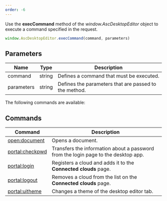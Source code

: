 ```yaml
---
order: -6
---
```


Use the **execCommand** method of the *window\.AscDesktopEditor* object to execute a command specified in the request.

``` ts
window.AscDesktopEditor.execCommand(command, parameters)
```

## Parameters

| Name       | Type   | Description                                           |
| ---------- | ------ | ----------------------------------------------------- |
| command    | string | Defines a command that must be executed.              |
| parameters | string | Defines the parameters that are passed to the method. |

The following commands are available:

## Commands

| Command                                                    | Description                                                                        |
| ---------------------------------------------------------- | ---------------------------------------------------------------------------------- |
| [open:document](./Opening%20documents.md)           | Opens a document.                                                                  |
| [portal:checkpwd](./Encryption/Key%20generation.md) | Transfers the information about a password from the login page to the desktop app. |
| [portal:login](./Login%20and%20logout.md#login)     | Registers a cloud and adds it to the **Connected clouds** page.                    |
| [portal:logout](./Login%20and%20logout.md#logout)   | Removes a cloud from the list on the **Connected clouds** page.                    |
| [portal:uitheme](./Changing%20a%20theme.md)         | Changes a theme of the desktop editor tab.                                         |
